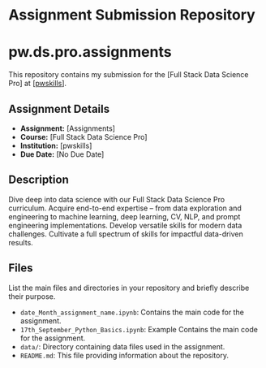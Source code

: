 # Assignment Submission Repository
# pw.ds.pro.assignments

This repository contains my submission for the [Full Stack Data Science Pro] at [[pwskills](https://learn.pwskills.com/)].

## Assignment Details

- **Assignment:** [Assignments]
- **Course:** [Full Stack Data Science Pro]
- **Institution:** [pwskills]
- **Due Date:** [No Due Date]

## Description

Dive deep into data science with our Full Stack Data Science Pro curriculum. Acquire end-to-end expertise – 
from data exploration and engineering to machine learning, deep learning, CV, NLP, and prompt engineering implementations. 
Develop versatile skills for modern data challenges. Cultivate a full spectrum of skills for impactful data-driven results.

## Files

List the main files and directories in your repository and briefly describe their purpose.

- `date_Month_assignment_name.ipynb`: Contains the main code for the assignment.
- `17th_September_Python_Basics.ipynb`:  Example Contains the main code for the assignment.
- `data/`: Directory containing data files used in the assignment.
- `README.md`: This file providing information about the repository.

